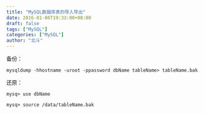 ```yaml
---
title: "MySQL数据库表的导入导出"
date: 2016-01-06T19:33:00+08:00
draft: false
tags: ["MySQL"]
categories: ["MySQL"]
author: "北斗"
---
```


备份：
```
mysqldump -hhostname -uroot -ppassword dbName tableName> tableName.bak
```
还原：
```
mysq> use dbName

mysq> source /data/tableName.bak
```